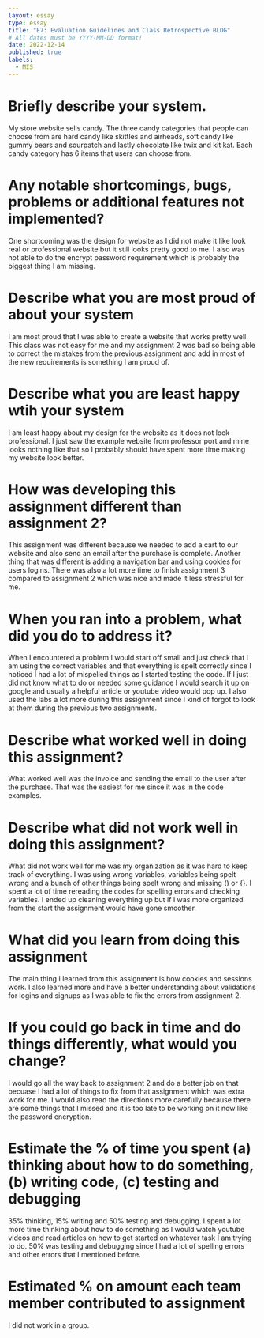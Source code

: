 ```yaml
---
layout: essay
type: essay
title: "E7: Evaluation Guidelines and Class Retrospective BLOG"
# All dates must be YYYY-MM-DD format!
date: 2022-12-14
published: true
labels:
  - MIS
---
```


# Briefly describe your system.
My store website sells candy. The three candy categories that people can choose from are hard candy like skittles and airheads, soft candy like gummy bears and sourpatch and lastly chocolate like twix and kit kat. Each candy category has 6 items that users can choose from. 

# Any notable shortcomings, bugs, problems or additional features not implemented?
One shortcoming was the design for website as I did not make it like look real or professional website but it still looks pretty good to me. I also was not able to do the encrypt password requirement which is probably the biggest thing I am missing. 

# Describe what you are most proud of about your system
I am most proud that I was able to create a website that works pretty well. This class was not easy for me and my assignment 2 was bad so being able to correct the mistakes from the previous assignment and add in most of the new requirements is something I am proud of. 

# Describe what you are least happy wtih your system
I am least happy about my design for the website as it does not look professional. I just saw the example website from professor port and mine looks nothing like that so I probably should have spent more time making my website look better. 

# How was developing this assignment different than assignment 2?
This assignment was different because we needed to add a cart to our website and also send an email after the purchase is complete. Another thing that was different is adding a navigation bar and using cookies for users logins. There was also a lot more time to finish assignment 3 compared to assignment 2 which was nice and made it less stressful for me. 

# When you ran into a problem, what did you do to address it?
When I encountered a problem I would start off small and just check that I am using the correct variables and that everything is spelt correctly since I noticed I had a lot of mispelled things as I started testing the code. If I just did not know what to do or needed some guidance I would search it up on google and usually a helpful article or youtube video would pop up. I also used the labs a lot more during this assignment since I kind of forgot to look at them during the previous two assignments. 

# Describe what worked well in doing this assignment?
What worked well was the invoice and sending the email to the user after the purchase. That was the easiest for me since it was in the code examples. 

# Describe what did not work well in doing this assignment?
What did not work well for me was my organization as it was hard to keep track of everything. I was using wrong variables, variables being spelt wrong and a bunch of other things being spelt wrong and missing () or {}. I spent a lot of time rereading the codes for spelling errors and checking variables. I ended up cleaning everything up but if I was more organized from the start the assignment would have gone smoother. 

# What did you learn from doing this assignment
The main thing I learned from this assignment is how cookies and sessions work. I also learned more and have a better understanding about validations for logins and signups as I was able to fix the errors from assignment 2. 

# If you could go back in time and do things differently, what would you change?
I would go all the way back to assignment 2 and do a better job on that becuase I had a lot of things to fix from that assignment which was extra work for me. I would also read the directions more carefully because there are some things that I missed and it is too late to be working on it now like the password encryption. 

# Estimate the % of time you spent (a) thinking about how to do something, (b) writing code, (c) testing and debugging
35% thinking, 15% writing and 50% testing and debugging. I spent a lot more time thinking about how to do something as I would watch youtube videos and read articles on how to get started on whatever task I am trying to do. 50% was testing and debugging since I had a lot of spelling errors and other errors that I mentioned before. 

# Estimated % on amount each team member contributed to assignment
I did not work in a group.
